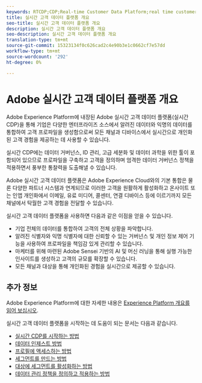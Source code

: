 ```yaml
---
keywords: RTCDP;CDP;Real-time Customer Data Platform;real time customer data platform;real time cdp;cdp
title: 실시간 고객 데이터 플랫폼 개요
seo-title: 실시간 고객 데이터 플랫폼 개요
description: 실시간 고객 데이터 플랫폼 개요
seo-description: 실시간 고객 데이터 플랫폼 개요
translation-type: tm+mt
source-git-commit: 15323134f0c626cad2c4e90b3e1c0662cf7e57dd
workflow-type: tm+mt
source-wordcount: '292'
ht-degree: 0%

---
```



# Adobe 실시간 고객 데이터 플랫폼 개요

Adobe Experience Platform에 내장된 Adobe 실시간 고객 데이터 플랫폼(실시간 CDP)을 통해 기업은 다양한 엔터프라이즈 소스에서 알려진 데이터와 익명의 데이터를 통합하여 고객 프로파일을 생성함으로써 모든 채널과 디바이스에서 실시간으로 개인화된 고객 경험을 제공하는 데 사용할 수 있습니다.

실시간 CDP에는 데이터 거버넌스, ID 관리, 고급 세분화 및 데이터 과학을 위한 툴이 포함되어 있으므로 프로파일을 구축하고 고객을 정의하며 엄격한 데이터 거버넌스 정책을 적용하면서 풍부한 통찰력을 도출해낼 수 있습니다.

Adobe 실시간 고객 데이터 플랫폼은 Adobe Experience Cloud와의 기본 통합은 물론 다양한 파트너 시스템과 연계되므로 이러한 고객을 원활하게 활성화하고 온사이트 또는 인앱 개인화에서 이메일, 유료 미디어, 콜센터, 연결 디바이스 등에 이르기까지 모든 채널에서 탁월한 고객 경험을 전달할 수 있습니다.

실시간 고객 데이터 플랫폼을 사용하면 다음과 같은 이점을 얻을 수 있습니다.

* 기업 전체의 데이터를 통합하여 고객의 전체 상황을 파악합니다.
* 알려진 식별자와 익명 식별자에 대한 신뢰할 수 있는 거버넌스 및 개인 정보 제어 기능을 사용하여 프로파일을 책임감 있게 관리할 수 있습니다.
* 마케터를 위해 마련된 Adobe Sensei 기반의 AI 및 머신 러닝을 통해 실행 가능한 인사이트를 생성하고 고객의 규모를 확장할 수 있습니다.
* 모든 채널과 대상을 통해 개인화된 경험을 실시간으로 제공할 수 있습니다.

## 추가 정보

Adobe Experience Platform에 대한 자세한 내용은 [Experience Platform 개요를 읽어 보십시오](../landing/home.md).

실시간 고객 데이터 플랫폼을 시작하는 데 도움이 되는 문서는 다음과 같습니다.

* [실시간 CDP를 시작하는 방법](get-started.md)
* [데이터 인제스트 방법](sources/sources-overview.md)
* [프로필에 액세스하는 방법](profile/profile-overview.md)
* [세그먼트를 만드는 방법](segmentation/segmentation-overview.md)
* [대상에 세그먼트를 활성화하는 방법](destinations/activate-destinations.md)
* [데이터 관리 정책을 정의하고 적용하는 방법](privacy/data-governance-overview.md)
